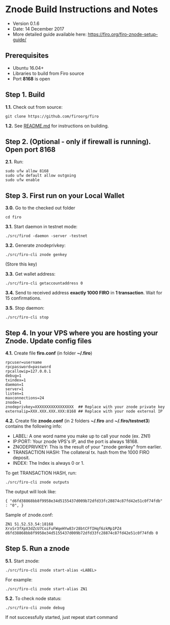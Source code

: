 Znode Build Instructions and Notes
=============================
 - Version 0.1.6
 - Date: 14 December 2017
 - More detailed guide available here: https://firo.org/firo-znode-setup-guide/

Prerequisites
-------------
 - Ubuntu 16.04+
 - Libraries to build from Firo source
 - Port **8168** is open

Step 1. Build
----------------------
**1.1.**  Check out from source:

    git clone https://github.com/firoorg/firo

**1.2.**  See [README.md](README.md) for instructions on building.

Step 2. (Optional - only if firewall is running). Open port 8168
----------------------
**2.1.**  Run:

    sudo ufw allow 8168
    sudo ufw default allow outgoing
    sudo ufw enable

Step 3. First run on your Local Wallet
----------------------
**3.0.**  Go to the checked out folder

    cd firo

**3.1.**  Start daemon in testnet mode:

    ./src/firod -daemon -server -testnet

**3.2.**  Generate znodeprivkey:

    ./src/firo-cli znode genkey

(Store this key)

**3.3.**  Get wallet address:

    ./src/firo-cli getaccountaddress 0

**3.4.**  Send to received address **exactly 1000 FIRO** in **1 transaction**. Wait for 15 confirmations.

**3.5.**  Stop daemon:

    ./src/firo-cli stop

Step 4. In your VPS where you are hosting your Znode. Update config files
----------------------
**4.1.**  Create file **firo.conf** (in folder **~/.firo**)

    rpcuser=username
    rpcpassword=password
    rpcallowip=127.0.0.1
    debug=1
    txindex=1
    daemon=1
    server=1
    listen=1
    maxconnections=24
    znode=1
    znodeprivkey=XXXXXXXXXXXXXXXXX  ## Replace with your znode private key
    externalip=XXX.XXX.XXX.XXX:8168 ## Replace with your node external IP

**4.2.**  Create file **znode.conf** (in 2 folders **~/.firo** and **~/.firo/testnet3**) contains the following info:
 - LABEL: A one word name you make up to call your node (ex. ZN1)
 - IP:PORT: Your znode VPS's IP, and the port is always 18168.
 - ZNODEPRIVKEY: This is the result of your "znode genkey" from earlier.
 - TRANSACTION HASH: The collateral tx. hash from the 1000 FIRO deposit.
 - INDEX: The Index is always 0 or 1.

To get TRANSACTION HASH, run:

    ./src/firo-cli znode outputs

The output will look like:

    { "d6fd38868bb8f9958e34d5155437d009b72dfd33fc28874c87fd42e51c0f74fdb" : "0", }

Sample of znode.conf:

    ZN1 51.52.53.54:18168 XrxSr3fXpX3dZcU7CoiFuFWqeHYw83r28btCFfIHqf6zkMp1PZ4 d6fd38868bb8f9958e34d5155437d009b72dfd33fc28874c87fd42e51c0f74fdb 0

Step 5. Run a znode
----------------------
**5.1.**  Start znode:

    ./src/firo-cli znode start-alias <LABEL>

For example:

    ./src/firo-cli znode start-alias ZN1

**5.2.**  To check node status:

    ./src/firo-cli znode debug

If not successfully started, just repeat start command

